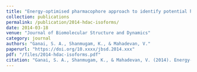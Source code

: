 ```yaml
---
title: "Energy-optimised pharmacophore approach to identify potential hotspots during inhibition of Class II HDAC isoforms"
collection: publications
permalink: /publication/2014-hdac-isoforms/
date: 2014-03-18
venue: "Journal of Biomolecular Structure and Dynamics"
category: journal
authors: "Ganai, S. A., Shanmugam, K., & Mahadevan, V."
paperurl: "https://doi.org/10.xxxx/jbsd.2014.xxx"
pdf: "/files/2014-hdac-isoforms.pdf"
citation: "Ganai, S. A., Shanmugam, K., & Mahadevan, V. (2014). Energy-optimised pharmacophore approach to identify potential hotspots during inhibition of Class II HDAC isoforms. *Journal of Biomolecular Structure and Dynamics*, 2014. https://doi.org/10.xxxx/jbsd.2014.xxx"
---
```

